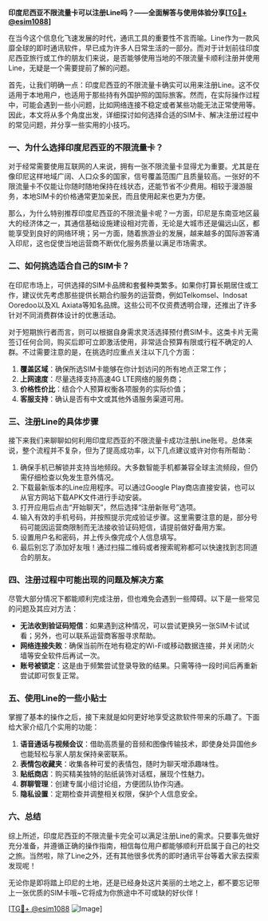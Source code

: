 **印度尼西亚不限流量卡可以注册Line吗？——全面解答与使用体验分享[[TG💪+ @esim1088](https://t.me/s/esim1088)]**

在当今这个信息化飞速发展的时代，通讯工具的重要性不言而喻。Line作为一款风靡全球的即时通讯软件，早已成为许多人日常生活的一部分。而对于计划前往印度尼西亚旅行或工作的朋友们来说，是否能够使用当地的不限流量卡顺利注册并使用Line，无疑是一个需要提前了解的问题。

首先，让我们明确一点：印度尼西亚的不限流量卡确实可以用来注册Line。这不仅适用于本地用户，也适用于那些持有外国护照的国际旅客。然而，在实际操作过程中，可能会遇到一些小问题，比如网络连接不稳定或者某些功能无法正常使用等。因此，本文将从多个角度出发，详细探讨如何选择合适的SIM卡、解决注册过程中的常见问题，并分享一些实用的小技巧。

### 一、为什么选择印度尼西亚的不限流量卡？

对于经常需要使用互联网的人来说，拥有一张不限流量卡显得尤为重要。尤其是在像印尼这样地域广阔、人口众多的国家，信号覆盖范围广且质量较高。一张好的不限流量卡不仅能让你随时随地保持在线状态，还能节省不少费用。相较于漫游服务，本地SIM卡的价格通常更加亲民，而且使用起来也更为方便。

那么，为什么特别推荐印度尼西亚的不限流量卡呢？一方面，印尼是东南亚地区最大的经济体之一，其通信基础设施建设相对完善，无论是大城市还是偏远山区，都能享受到良好的网络环境；另一方面，随着旅游业的发展，越来越多的国际游客涌入印尼，这也促使当地运营商不断优化服务质量以满足市场需求。

### 二、如何挑选适合自己的SIM卡？

在印尼市场上，可供选择的SIM卡品牌和套餐种类繁多。如果你打算长期居住或工作，建议优先考虑那些提供长期合约服务的运营商，例如Telkomsel、Indosat Ooredoo以及XL Axiata等知名品牌。这些公司不仅资费透明合理，还推出了许多针对不同消费群体设计的优惠活动。

对于短期旅行者而言，则可以根据自身需求灵活选择预付费SIM卡。这类卡片无需签订任何合同，购买后即可立即激活使用，非常适合预算有限或行程不确定的人群。不过需要注意的是，在挑选时应重点关注以下几个方面：

1. **覆盖区域**：确保所选SIM卡能够在你计划访问的所有地点正常工作；
2. **上网速度**：尽量选择支持高速4G LTE网络的服务商；
3. **价格性价比**：结合个人预算权衡各项服务的实际价值；
4. **客服支持**：确认是否有中文或其他外语服务渠道可用。

### 三、注册Line的具体步骤

接下来我们来聊聊如何利用印度尼西亚的不限流量卡成功注册Line账号。总体来说，整个流程并不复杂，但为了提高成功率，以下几点建议或许对你有所帮助：

1. 确保手机已解锁并支持当地频段。大多数智能手机都兼容全球主流频段，但仍需仔细检查以免发生意外情况。
2. 下载最新版本的Line应用程序。可以通过Google Play商店直接安装，也可以从官方网站下载APK文件进行手动安装。
3. 打开应用后点击“开始聊天”，然后选择“注册新账号”选项。
4. 输入有效的手机号码，并按照提示完成验证步骤。这里需要注意的是，部分号码可能因运营商限制而无法接收验证码短信，请提前做好备用方案。
5. 设置用户名和密码，并上传头像完成个人信息填写。
6. 最后别忘了添加好友哦！通过扫描二维码或者搜索昵称都可以快速找到志同道合的朋友。

### 四、注册过程中可能出现的问题及解决方案

尽管大部分情况下都能顺利完成注册，但也难免会遇到一些障碍。以下是一些常见的问题及其应对方法：

- **无法收到验证码短信**：如果遇到这种情况，可以尝试更换另一张SIM卡试试看；另外，也可以联系运营商客服寻求帮助。
- **网络连接失败**：确保当前所在地有稳定的Wi-Fi或移动数据连接，并关闭防火墙等安全软件后再试一次。
- **账号被锁定**：这是由于频繁尝试登录导致的结果。只需等待一段时间后再重新尝试即可恢复正常。

### 五、使用Line的一些小贴士

掌握了基本的操作之后，接下来就是如何更好地享受这款软件带来的乐趣了。下面给大家介绍几个实用的功能：

1. **语音通话与视频会议**：借助高质量的音频和图像传输技术，即使身处异国他乡也能轻松与家人朋友保持亲密联系。
2. **表情包收藏夹**：收集各种可爱的表情包，随时为聊天增添趣味性。
3. **贴纸商店**：购买精美独特的贴纸装饰对话框，展现个性魅力。
4. **群聊管理**：创建专属小组讨论组，方便团队协作沟通。
5. **隐私设置**：定期检查并调整相关权限，保护个人信息安全。

### 六、总结

综上所述，印度尼西亚的不限流量卡完全可以满足注册Line的需求。只要事先做好充分准备，并遵循正确的操作指南，相信每位用户都能够顺利开启属于自己的社交之旅。当然啦，除了Line之外，还有其他很多优秀的即时通讯平台等着大家去探索发现呢！

无论你是即将踏上印尼的土地，还是已经身处这片美丽的土地之上，都不要忘记带上一张优质的SIM卡哦~它将成为你旅途中不可或缺的好伙伴！

[[TG💪+ @esim1088](https://t.me/s/esim1088) ![Image](https://i.postimg.cc/4NQfJmqS/Snipaste-2025-05-13-00-14-12.png)]